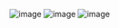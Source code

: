 ![image](https://github.com/Allaberdiyev/chat/assets/149064535/4a1096ee-cb30-4bfc-b56a-cdaab974dd9e)
![image](https://github.com/Allaberdiyev/chat/assets/149064535/397234cf-a3b9-495c-adbe-61f4ef18b6d6)
![image](https://github.com/Allaberdiyev/chat/assets/149064535/5d26e58a-a4e6-49a9-8daa-0b857008f717)


